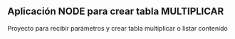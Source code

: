 ## Aplicación NODE para crear tabla MULTIPLICAR

Proyecto para recibir parámetros y crear tabla multiplicar o listar contenido